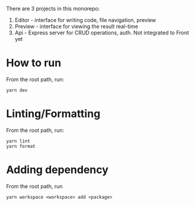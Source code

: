 There are 3 projects in this monorepo:
1. Editor - interface for writing code, file navigation, preview
2. Preview - interface for viewing the result real-time
3. Api - Express server for CRUD operations, auth. Not integrated to Front yet

# How to run
From the root path, run:
```
yarn dev
```

# Linting/Formatting
From the root path, run:
```
yarn lint
yarn format
```

# Adding dependency
From the root path, run
```
yarn workspace <workspace> add <package>
```
